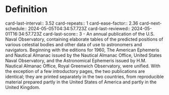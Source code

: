 # Definition
card-last-interval:: 3.52
card-repeats:: 1
card-ease-factor:: 2.36
card-next-schedule:: 2024-05-05T04:34:57.723Z
card-last-reviewed:: 2024-05-01T16:34:57.723Z
card-last-score:: 3
	- An annual publication of the U.S. Naval Observatory, containing
	  elaborate tables of the predicted positions of various celestial bodies
	  and other data of use to astronomers and navigators. Beginning with the
	  editions for 1960, The American Ephemeris and Nautical Almanac issued by
	  the Nautical Almanac Office, United States Naval Observatory, and the
	  Astronomical Ephemeris issued by H.M. Nautical Almanac Office, Royal
	  Greenwich Observatory, were unified. With the exception of a few
	  introductory pages, the two publications are identical; they are printed
	  separately in the two countries, from reproducible material prepared
	  partly in the United States of America and partly in the United Kingdom.
